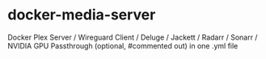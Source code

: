 # docker-media-server
Docker Plex Server / Wireguard Client / Deluge / Jackett / Radarr / Sonarr / NVIDIA GPU Passthrough (optional, #commented out) in one .yml file
